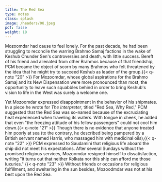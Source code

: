 ```yaml
---
title: The Red Sea
type: notes
class: splash
image: /headers/08.jpeg
pdf: false
weight: 18
---
```


Mozoomdar had cause to feel lonely. For the past decade, he had been struggling to reconcile the warring Brahmo Samaj factions in the wake of Keshub Chunder Sen's controversies and death, with little success. Bereft of his friend and alienated from other Brahmos because of that friendship, PCM became the object of scorn by many Brahmos who felt threatened by the idea that he might try to succeed Keshub as leader of the group.{{< q-note "20" >}} For Mozoomdar, whose global aspirations for the Brahmo Samaj and its New Dispensation were more pronounced than most, the opportunity to leave such squabbles behind in order to bring Keshub's vision to life in the West was surely a welcome one.

Yet Mozoomdar expressed disappointment in the behavior of his shipmates. In a piece he wrote for *The Interpreter*, titled "Red Sea, Why Red," PCM suggested that the Red Sea was so-named because of the excruciating heat experienced when traveling its waters. With tongue in cheek, he added that even "the freezing attitude of his fellow passengers" could not cool him down.{{< q-note "21" >}} Though there is no evidence that anyone treated him poorly at sea (to the contrary, he described being pampered by a British servant named Harris, who massaged him with medicinal oils),{{< q-note "22" >}} PCM expressed to Saudamini that religious life aboard the ship did not meet his expectations. After several Sundays without the promised religious services, Mozoomdar resigned himself to dissatisfaction, writing "it turns out that neither Kolkata nor this ship can afford me those luxuries." {{< q-note "23" >}} Without friends or occasions for religious fulfillment, and sweltering in the sun besides, Mozoodmdar was not at his best upon the Red Sea.
